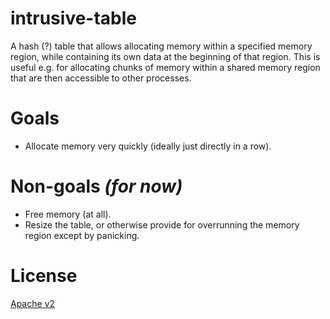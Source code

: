 intrusive-table
===============

A hash (?) table that allows allocating memory within a specified memory region, while containing its own data at the beginning of that region. This is useful e.g. for allocating chunks of memory within a shared memory region that are then accessible to other processes.

# Goals
- Allocate memory very quickly (ideally just directly in a row).

# Non-goals *(for now)*
- Free memory (at all).
- Resize the table, or otherwise provide for overrunning the memory region except by panicking.

# License
[Apache v2](../../../LICENSE)
